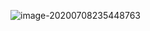 ![image-20200708235448763](C:\Users\KZEAL\AppData\Roaming\Typora\typora-user-images\image-20200708235448763.png)